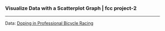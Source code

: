 ### Visualize Data with a Scatterplot Graph | fcc project-2
---

Data: [Doping in Professional Bicycle Racing](https://raw.githubusercontent.com/freeCodeCamp/ProjectReferenceData/master/cyclist-data.json)